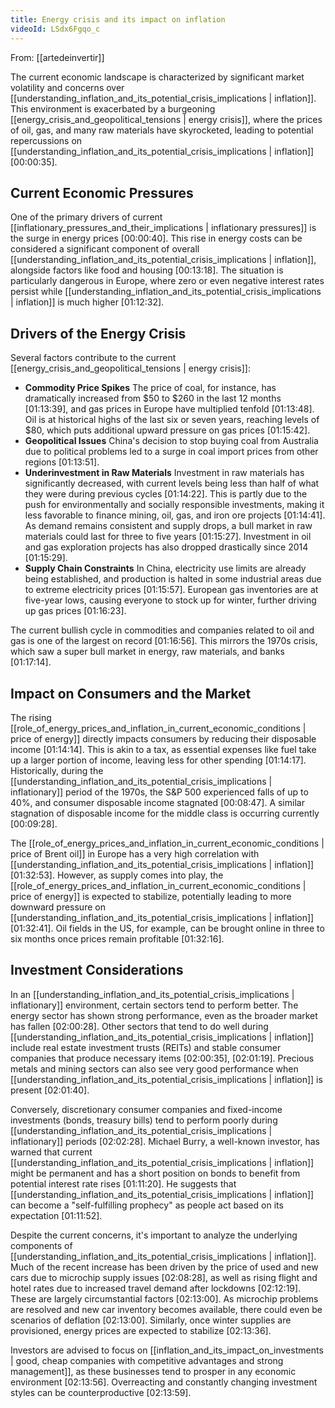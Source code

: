 ```yaml
---
title: Energy crisis and its impact on inflation
videoId: LSdx6Fgqo_c
---
```


From: [[artedeinvertir]] <br/> 

The current economic landscape is characterized by significant market volatility and concerns over [[understanding_inflation_and_its_potential_crisis_implications | inflation]]. This environment is exacerbated by a burgeoning [[energy_crisis_and_geopolitical_tensions | energy crisis]], where the prices of oil, gas, and many raw materials have skyrocketed, leading to potential repercussions on [[understanding_inflation_and_its_potential_crisis_implications | inflation]] <a class="yt-timestamp" data-t="00:00:35">[00:00:35]</a>.

## Current Economic Pressures

One of the primary drivers of current [[inflationary_pressures_and_their_implications | inflationary pressures]] is the surge in energy prices <a class="yt-timestamp" data-t="00:00:40">[00:00:40]</a>. This rise in energy costs can be considered a significant component of overall [[understanding_inflation_and_its_potential_crisis_implications | inflation]], alongside factors like food and housing <a class="yt-timestamp" data-t="00:13:18">[00:13:18]</a>. The situation is particularly dangerous in Europe, where zero or even negative interest rates persist while [[understanding_inflation_and_its_potential_crisis_implications | inflation]] is much higher <a class="yt-timestamp" data-t="01:12:32">[01:12:32]</a>.

## Drivers of the Energy Crisis

Several factors contribute to the current [[energy_crisis_and_geopolitical_tensions | energy crisis]]:
*   **Commodity Price Spikes** The price of coal, for instance, has dramatically increased from $50 to $260 in the last 12 months <a class="yt-timestamp" data-t="01:13:39">[01:13:39]</a>, and gas prices in Europe have multiplied tenfold <a class="yt-timestamp" data-t="01:13:48">[01:13:48]</a>. Oil is at historical highs of the last six or seven years, reaching levels of $80, which puts additional upward pressure on gas prices <a class="yt-timestamp" data-t="01:15:42">[01:15:42]</a>.
*   **Geopolitical Issues** China's decision to stop buying coal from Australia due to political problems led to a surge in coal import prices from other regions <a class="yt-timestamp" data-t="01:13:51">[01:13:51]</a>.
*   **Underinvestment in Raw Materials** Investment in raw materials has significantly decreased, with current levels being less than half of what they were during previous cycles <a class="yt-timestamp" data-t="01:14:22">[01:14:22]</a>. This is partly due to the push for environmentally and socially responsible investments, making it less favorable to finance mining, oil, gas, and iron ore projects <a class="yt-timestamp" data-t="01:14:41">[01:14:41]</a>. As demand remains consistent and supply drops, a bull market in raw materials could last for three to five years <a class="yt-timestamp" data-t="01:15:27">[01:15:27]</a>. Investment in oil and gas exploration projects has also dropped drastically since 2014 <a class="yt-timestamp" data-t="01:15:29">[01:15:29]</a>.
*   **Supply Chain Constraints** In China, electricity use limits are already being established, and production is halted in some industrial areas due to extreme electricity prices <a class="yt-timestamp" data-t="01:15:57">[01:15:57]</a>. European gas inventories are at five-year lows, causing everyone to stock up for winter, further driving up gas prices <a class="yt-timestamp" data-t="01:16:23">[01:16:23]</a>.

The current bullish cycle in commodities and companies related to oil and gas is one of the largest on record <a class="yt-timestamp" data-t="01:16:56">[01:16:56]</a>. This mirrors the 1970s crisis, which saw a super bull market in energy, raw materials, and banks <a class="yt-timestamp" data-t="01:17:14">[01:17:14]</a>.

## Impact on Consumers and the Market

The rising [[role_of_energy_prices_and_inflation_in_current_economic_conditions | price of energy]] directly impacts consumers by reducing their disposable income <a class="yt-timestamp" data-t="01:14:14">[01:14:14]</a>. This is akin to a tax, as essential expenses like fuel take up a larger portion of income, leaving less for other spending <a class="yt-timestamp" data-t="01:14:17">[01:14:17]</a>. Historically, during the [[understanding_inflation_and_its_potential_crisis_implications | inflationary]] period of the 1970s, the S&P 500 experienced falls of up to 40%, and consumer disposable income stagnated <a class="yt-timestamp" data-t="00:08:47">[00:08:47]</a>. A similar stagnation of disposable income for the middle class is occurring currently <a class="yt-timestamp" data-t="00:09:28">[00:09:28]</a>.

The [[role_of_energy_prices_and_inflation_in_current_economic_conditions | price of Brent oil]] in Europe has a very high correlation with [[understanding_inflation_and_its_potential_crisis_implications | inflation]] <a class="yt-timestamp" data-t="01:32:53">[01:32:53]</a>. However, as supply comes into play, the [[role_of_energy_prices_and_inflation_in_current_economic_conditions | price of energy]] is expected to stabilize, potentially leading to more downward pressure on [[understanding_inflation_and_its_potential_crisis_implications | inflation]] <a class="yt-timestamp" data-t="01:32:41">[01:32:41]</a>. Oil fields in the US, for example, can be brought online in three to six months once prices remain profitable <a class="yt-timestamp" data-t="01:32:16">[01:32:16]</a>.

## Investment Considerations

In an [[understanding_inflation_and_its_potential_crisis_implications | inflationary]] environment, certain sectors tend to perform better. The energy sector has shown strong performance, even as the broader market has fallen <a class="yt-timestamp" data-t="02:00:28">[02:00:28]</a>. Other sectors that tend to do well during [[understanding_inflation_and_its_potential_crisis_implications | inflation]] include real estate investment trusts (REITs) and stable consumer companies that produce necessary items <a class="yt-timestamp" data-t="02:00:35">[02:00:35]</a>, <a class="yt-timestamp" data-t="02:01:19">[02:01:19]</a>. Precious metals and mining sectors can also see very good performance when [[understanding_inflation_and_its_potential_crisis_implications | inflation]] is present <a class="yt-timestamp" data-t="02:01:40">[02:01:40]</a>.

Conversely, discretionary consumer companies and fixed-income investments (bonds, treasury bills) tend to perform poorly during [[understanding_inflation_and_its_potential_crisis_implications | inflationary]] periods <a class="yt-timestamp" data-t="02:02:28">[02:02:28]</a>. Michael Burry, a well-known investor, has warned that current [[understanding_inflation_and_its_potential_crisis_implications | inflation]] might be permanent and has a short position on bonds to benefit from potential interest rate rises <a class="yt-timestamp" data-t="01:11:20">[01:11:20]</a>. He suggests that [[understanding_inflation_and_its_potential_crisis_implications | inflation]] can become a "self-fulfilling prophecy" as people act based on its expectation <a class="yt-timestamp" data-t="01:11:52">[01:11:52]</a>.

Despite the current concerns, it's important to analyze the underlying components of [[understanding_inflation_and_its_potential_crisis_implications | inflation]]. Much of the recent increase has been driven by the price of used and new cars due to microchip supply issues <a class="yt-timestamp" data-t="02:08:28">[02:08:28]</a>, as well as rising flight and hotel rates due to increased travel demand after lockdowns <a class="yt-timestamp" data-t="02:12:19">[02:12:19]</a>. These are largely circumstantial factors <a class="yt-timestamp" data-t="02:13:00">[02:13:00]</a>. As microchip problems are resolved and new car inventory becomes available, there could even be scenarios of deflation <a class="yt-timestamp" data-t="02:13:00">[02:13:00]</a>. Similarly, once winter supplies are provisioned, energy prices are expected to stabilize <a class="yt-timestamp" data-t="02:13:36">[02:13:36]</a>.

Investors are advised to focus on [[inflation_and_its_impact_on_investments | good, cheap companies with competitive advantages and strong management]], as these businesses tend to prosper in any economic environment <a class="yt-timestamp" data-t="02:13:56">[02:13:56]</a>. Overreacting and constantly changing investment styles can be counterproductive <a class="yt-timestamp" data-t="02:13:59">[02:13:59]</a>.